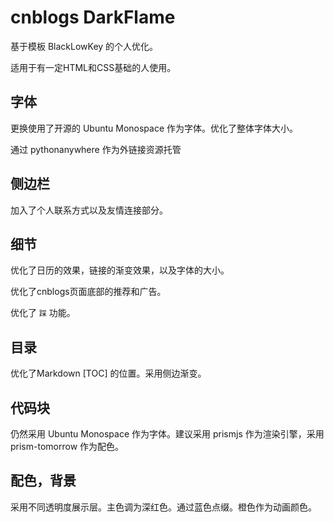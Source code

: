 # cnblogs DarkFlame

基于模板 BlackLowKey 的个人优化。

适用于有一定HTML和CSS基础的人使用。

## 字体

更换使用了开源的 Ubuntu Monospace 作为字体。优化了整体字体大小。

通过 pythonanywhere 作为外链接资源托管

## 侧边栏

加入了个人联系方式以及友情连接部分。

## 细节

优化了日历的效果，链接的渐变效果，以及字体的大小。

优化了cnblogs页面底部的推荐和广告。

优化了 `踩` 功能。

## 目录

优化了Markdown \[TOC\] 的位置。采用侧边渐变。

## 代码块

仍然采用 Ubuntu Monospace 作为字体。建议采用 prismjs 作为渲染引擎，采用 prism-tomorrow 作为配色。

## 配色，背景

采用不同透明度展示层。主色调为深红色。通过蓝色点缀。橙色作为动画颜色。
